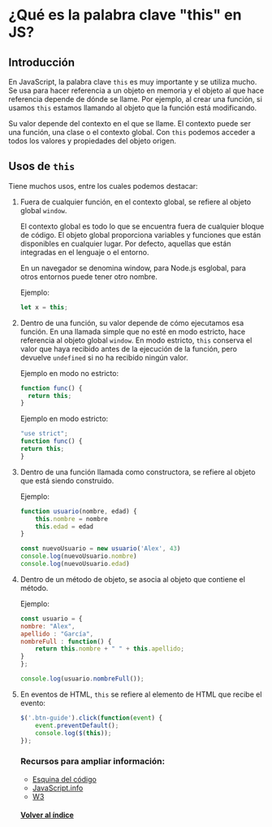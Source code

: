 # ¿Qué es la palabra clave "this" en JS?

## Introducción
En JavaScript, la palabra clave `this` es muy importante y se utiliza mucho. Se usa para hacer referencia a un objeto en memoria y el objeto al que hace referencia depende de dónde se llame. Por ejemplo, al crear una función, si usamos `this` estamos llamando al objeto que la función está modificando.

Su valor depende del contexto en el que se llame. El contexto puede ser una función, una clase o el contexto global. Con `this` podemos acceder a todos los valores y propiedades del objeto origen.

## Usos de `this`

Tiene muchos usos, entre los cuales podemos destacar:

1. Fuera de cualquier función, en el contexto global, se refiere al objeto global `window`.

    El contexto global es todo lo que se encuentra fuera de cualquier bloque de código. El objeto global proporciona variables y funciones que están disponibles en cualquier lugar. Por defecto, aquellas que están integradas en el lenguaje o el entorno.

    En un navegador se denomina window, para Node.js esglobal, para otros entornos puede tener otro nombre.

    Ejemplo:

    ```JavaScript
    let x = this;
    ```

2. Dentro de una función, su valor depende de cómo ejecutamos esa función. En una llamada simple que no esté en modo estricto, hace referencia al objeto global `window`. En modo estricto, `this` conserva el valor que haya recibido antes de la ejecución de la función, pero devuelve `undefined` si no ha recibido ningún valor.

    Ejemplo en modo no estricto:

    ```JavaScript
    function func() {
      return this;
    }
    ```

    Ejemplo en modo estricto:

    ```JavaScript
    "use strict";
    function func() {
    return this;
    }
    ```

3. Dentro de una función llamada como constructora, se refiere al objeto que está siendo construido.

    Ejemplo:

    ```JavaScript
    function usuario(nombre, edad) {
        this.nombre = nombre
        this.edad = edad
    }

    const nuevoUsuario = new usuario('Alex', 43)
    console.log(nuevoUsuario.nombre)
    console.log(nuevoUsuario.edad)
    ```

4. Dentro de un método de objeto, se asocia al objeto que contiene el método.

    Ejemplo:

    ```JavaScript
    const usuario = {
    nombre: "Alex",
    apellido : "García",
    nombreFull : function() {
        return this.nombre + " " + this.apellido;
    }
    };

    console.log(usuario.nombreFull());
    ```

5. En eventos de HTML, `this` se refiere al elemento de HTML que recibe el evento:

    ```javascript
    $('.btn-guide').click(function(event) {
        event.preventDefault();
        console.log($(this));
    });
    ```

    ### Recursos para ampliar información:
    - [Esquina del código](https://www.esquinadelcodigo.com/this-en-javascript)
    - [JavaScript.info](https://es.javascript.info/global-object#:~:text=El%20objeto%20global%20proporciona%20variables,entornos%20puede%20tener%20otro%20nombre.)
    - [W3](https://www.w3schools.com/js/js_this.asp)

    #### [Volver al índice](0.%20Checkpoint_7.md)